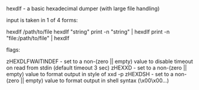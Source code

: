 ‎
=

hexdlf - a basic hexadecimal dumper (with large file handling)


input is taken in 1 of 4 forms: 

  hexdlf /path/to/file
  hexdlf "string"
  print -n "string" | hexdlf
  print -n "file:/path/to/file" | hexdlf


flags:

  zHEXDLFWAITINDEF - set to a non-(zero || empty) value to disable timeout on read from stdin (default timeout 3 sec)
  zHEXXD - set to a non-(zero || empty) value to format output in style of xxd -p
  zHEXDSH - set to a non-(zero || empty) value to format output in shell syntax (\x00\x00...)


